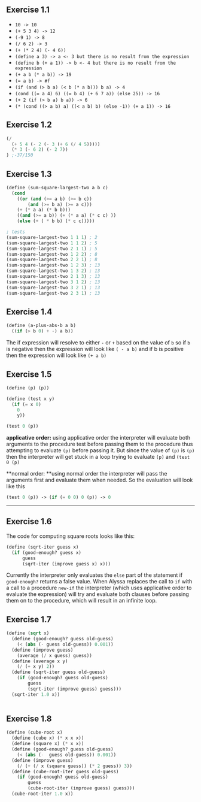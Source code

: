 ## Exercise 1.1

* `10 -> 10`
* `(+ 5 3 4) -> 12`
* `(-9 1) -> 8`
* `(/ 6 2) -> 3`
* `(+ (* 2 4) (- 4 6))`
* `(define a 3) -> a <- 3 but there is no result from the expression`
* `(define b (+ a 1)) -> b <- 4 but there is no result from the expression`
* `(+ a b (* a b)) -> 19`
* `(= a b) -> #f`
* `(if (and (> b a) (< b (* a b))) b a) -> 4`
* `(cond ((= a 4) 6) ((= b 4) (+ 6 7 a)) (else 25)) -> 16`
* `(+ 2 (if (> b a) b a)) -> 6`
* `(* (cond ((> a b) a) ((< a b) b) (else -1)) (+ a 1)) -> 16`

## Exercise 1.2

```scheme
(/ 
  (+ 5 4 (- 2 (- 3 (+ 6 (/ 4 5))))) 
  (* 3 (- 6 2) (- 2 7))
) ;-37/150
```

## Exercise 1.3

```scheme
(define (sum-square-largest-two a b c)
  (cond
    ((or (and (>= a b) (>= b c))
        (and (>= b a) (>= a c)))
    (+ (* a a) (* b b)))
    ((and (>= a b)) (+ (* a a) (* c c) ))
    (else (+ ( * b b) (* c c)))))

; tests
(sum-square-largest-two 1 1 1) ; 2
(sum-square-largest-two 1 1 2) ; 5
(sum-square-largest-two 2 1 1) ; 5
(sum-square-largest-two 1 2 2) ; 8
(sum-square-largest-two 2 2 1) ; 8
(sum-square-largest-two 1 2 3) ; 13
(sum-square-largest-two 1 3 2) ; 13
(sum-square-largest-two 2 1 3) ; 13
(sum-square-largest-two 3 1 2) ; 13
(sum-square-largest-two 3 2 1) ; 13
(sum-square-largest-two 2 3 1) ; 13
```

## Exercise 1.4

```scheme
(define (a-plus-abs-b a b)
  ((if (> b 0) + -) a b))
```

The if expression will resolve to either `-` or `+` based on the value of `b` so if `b` is negative then the expression will look like `( - a b)` and if b is positive then the expression will look like `(+ a b)`

## Exercise 1.5

```scheme
(define (p) (p))

(define (test x y)
  (if (= x 0) 
    0
    y))

(test 0 (p))
```

**applicative order:** using applicative order the interpreter will evaluate both arguments to the procedure test before passing them to the procedure thus attempting to evaluate `(p)` before passing it. But since the value of `(p)` is `(p)` then the interpreter will get stuck in a loop trying to evaluate `(p)` and `(test 0 (p)`

**normal order: **using normal order the interpreter will pass the arguments first and evaluate them when needed. So the evaluation will look like this

```scheme
(test 0 (p)) -> (if (= 0 0) 0 (p)) -> 0
```

---

## Exercise 1.6

The code for computing square roots looks like this:

```scheme
(define (sqrt-iter guess x)
  (if (good-enough? guess x)
      guess
      (sqrt-iter (improve guess x) x)))
```

Currently the interpreter only evaluates the `else` part of the statement if `good-enough?` returns a false value. When Alyssa replaces the call to `if` with a call to a procedure `new-if` the interpreter \(which uses applicative order to evaluate the expression\) will try and evaluate both clauses before passing them on to the procedure, which will result in an infinite loop.

## Exercise 1.7

```scheme
(define (sqrt x)
  (define (good-enough? guess old-guess)
    (< (abs (- guess old-guess)) 0.001))
  (define (improve guess)
    (average (/ x guess) guess))
  (define (average x y)
    (/ (+ x y) 2))
  (define (sqrt-iter guess old-guess)
    (if (good-enough? guess old-guess)
        guess
        (sqrt-iter (improve guess) guess)))
  (sqrt-iter 1.0 x))
            
```

## Exercise 1.8

```scheme
(define (cube-root x)
  (define (cube x) (* x x x))
  (define (square x) (* x x))
  (define (good-enough? guess old-guess)
    (< (abs (-  guess old-guess)) 0.001))
  (define (improve guess)
    (/ (+ (/ x (square guess)) (* 2 guess)) 3))
  (define (cube-root-iter guess old-guess)
    (if (good-enough? guess old-guess)
        guess
        (cube-root-iter (improve guess) guess)))
  (cube-root-iter 1.0 x))
```



